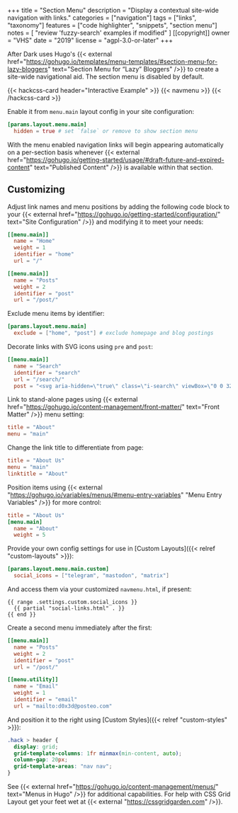+++
title = "Section Menu"
description = "Display a contextual site-wide navigation with links."
categories = ["navigation"]
tags = ["links", "taxonomy"]
features = ["code highlighter", "snippets", "section menu"]
notes = [
  "review 'fuzzy-search' examples if modified"
]
[[copyright]]
  owner = "VHS"
  date = "2019"
  license = "agpl-3.0-or-later"
+++

After Dark uses Hugo's {{< external href="https://gohugo.io/templates/menu-templates/#section-menu-for-lazy-bloggers" text="Section Menu for “Lazy” Bloggers" />}} to create a site-wide navigational aid. The section menu is disabled by default.

{{< hackcss-card header="Interactive Example" >}}
  {{< navmenu >}}
{{< /hackcss-card >}}

Enable it from `menu.main` layout config in your site configuration:

```toml
[params.layout.menu.main]
  hidden = true # set `false` or remove to show section menu
```

With the menu enabled navigation links will begin appearing automatically on a per-section basis whenever {{< external href="https://gohugo.io/getting-started/usage/#draft-future-and-expired-content" text="Published Content" />}} is available within that section.

## Customizing

Adjust link names and menu positions by adding the following code block to your {{< external href="https://gohugo.io/getting-started/configuration/" text="Site Configuration" />}} and modifying it to meet your needs:

```toml
[[menu.main]]
  name = "Home"
  weight = 1
  identifier = "home"
  url = "/"

[[menu.main]]
  name = "Posts"
  weight = 2
  identifier = "post"
  url = "/post/"
```

Exclude menu items by identifier:

```toml
[params.layout.menu.main]
  exclude = ["home", "post"] # exclude homepage and blog postings
```

Decorate links with SVG icons using `pre` and `post`:

```toml
[[menu.main]]
  name = "Search"
  identifier = "search"
  url = "/search/"
  post = "<svg aria-hidden=\"true\" class=\"i-search\" viewBox=\"0 0 32 32\" width=\"14\" height=\"14\" fill=\"none\" stroke=\"currentcolor\" stroke-linecap=\"round\" stroke-linejoin=\"round\" stroke-width=\"3\"><circle cx=\"14\" cy=\"14\" r=\"12\" /><path d=\"M23 23 L30 30\" /></svg>"
```

Link to stand-alone pages using {{< external href="https://gohugo.io/content-management/front-matter/" text="Front Matter" />}} menu setting:

```toml
title = "About"
menu = "main"
```

Change the link title to differentiate from page:

```toml
title = "About Us"
menu = "main"
linktitle = "About"
```

Position items using {{< external "https://gohugo.io/variables/menus/#menu-entry-variables" "Menu Entry Variables" />}} for more control:

```toml
title = "About Us"
[menu.main]
  name = "About"
  weight = 5
```

Provide your own config settings for use in [Custom Layouts]({{< relref "custom-layouts" >}}):

```toml
[params.layout.menu.main.custom]
  social_icons = ["telegram", "mastodon", "matrix"]
```

And access them via your customized `navmenu.html`, if present:

```go-html-template
{{ range .settings.custom.social_icons }}
  {{ partial "social-links.html" . }}
{{ end }}
```

Create a second menu immediately after the first:

```toml
[[menu.main]]
  name = "Posts"
  weight = 2
  identifier = "post"
  url = "/post/"

[[menu.utility]]
  name = "Email"
  weight = 1
  identifier = "email"
  url = "mailto:d0x3d@posteo.com"
```

And position it to the right using [Custom Styles]({{< relref "custom-styles" >}}):

```css
.hack > header {
  display: grid;
  grid-template-columns: 1fr minmax(min-content, auto);
  column-gap: 20px;
  grid-template-areas: "nav nav";
}
```

See {{< external href="https://gohugo.io/content-management/menus/" text="Menus in Hugo" />}} for additional capabilities. For help with CSS Grid Layout get your feet wet at {{< external "https://cssgridgarden.com" />}}.
